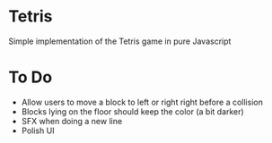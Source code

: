 # Tetris
Simple implementation of the Tetris game in pure Javascript

# To Do
* Allow users to move a block to left or right right before a collision
* Blocks lying on the floor should keep the color (a bit darker)
* SFX when doing a new line
* Polish UI